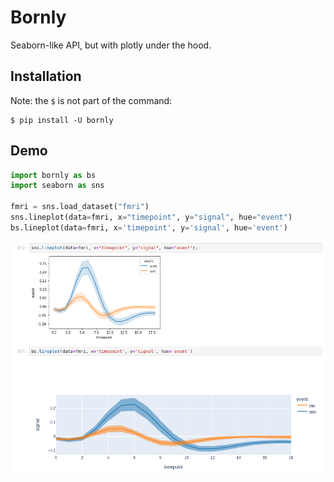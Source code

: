 # Bornly

Seaborn-like API, but with plotly under the hood.

## Installation

Note: the `$` is not part of the command:

```console
$ pip install -U bornly
```

## Demo

```python
import bornly as bs
import seaborn as sns

fmri = sns.load_dataset("fmri")
sns.lineplot(data=fmri, x="timepoint", y="signal", hue="event")
bs.lineplot(data=fmri, x='timepoint', y='signal', hue='event')
```

![](demo.png)
